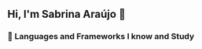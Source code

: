 ## Hi, I'm Sabrina Araújo 👋

### 🌱 Languages and Frameworks I know and Study

<p align="left">
    <img src="https://img.shields.io/badge/Python-ff2f8e?style=flat&logo=python&logoColor=white" alt="">
    <img src="https://img.shields.io/badge/C-f3872f?style=flat&logo=c&logoColor=white" alt="">
    <img src="https://img.shields.io/badge/C%2B%2B-ffd900?style=flat&logo=c%2B%2B&logoColor=white" alt="">  
    <img src="https://img.shields.io/badge/HTML5-66df48?style=flat&logo=html5&logoColor=white" alt="">
    <img src="https://img.shields.io/badge/Java-6a77dd?style=flat&logo=openjdk&logoColor=white" alt="">
    <img src="https://img.shields.io/badge/MySQL-9803ce?style=flat&logo=mysql&logoColor=white" alt="">
    <img src="https://img.shields.io/badge/Docker-8e008e?style=flat&logo=docker&logoColor=white" alt=""> 
</p>

<!--
**sabrizzs/sabrizzs** is a ✨ _special_ ✨ repository because its `README.md` (this file) appears on your GitHub profile.

Here are some ideas to get you started:

- 🔭 I’m currently working on ...
- 🌱 I’m currently learning ...
- 👯 I’m looking to collaborate on ...
- 🤔 I’m looking for help with ...
- 💬 Ask me about ...
- 📫 How to reach me: ...
- 😄 Pronouns: ...
- ⚡ Fun fact: ...
-->
